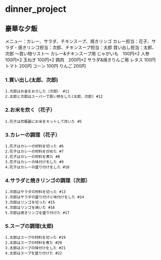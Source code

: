 # dinner_project
## 豪華な夕飯
メニュー：カレー、サラダ、チキンスープ、焼きリンゴ
カレー担当：花子、サラダ・焼きリンゴ担当：次郎、チキンスープ担当：太郎
買い出し担当：太郎、次郎
～買い物リスト～
カレー&チキンスープ用
じゃがいも　100円×2
人参　100円×2
玉ねぎ 100円×2
鶏肉　200円×2
サラダ&焼きりんご用
レタス 100円
トマト 200円
コーン 100円
りんご 200円

### 1.買い出し(太郎、次郎)
    1.次郎はお金をおろした（次郎） #11
    2.太郎と次郎はスーパーで買い物をした(太郎、次郎) #12

### 2.お米を炊く（花子）
    1.花子は炊飯器にお米をセットして炊いた #5
    
### 3.カレーの調理（花子）
    1.花子はカレーの材料を切った #6
    2.花子はカレーの材料を炒めた #7
    2.花子はカレーの材料を煮た #8
    3.花子はカレーの味付けをした #9
    4.花子はカレーの盛り付けをした #10

### 4.サラダと焼きリンゴの調理（次郎）
    1.次郎はサラダの材料を切った #13
    2.次郎はサラダの盛り付けと味付けをした #14
    3.次郎はリンゴを切った #15
    4.次郎はリンゴを焼いた #16
    5.次郎は焼きリンゴを盛り付けた #17

### 5.スープの調理(太郎)
    1.太郎はスープの材料を切った #19
    2.太郎はスープの材料を煮た #20
    3.太郎はスープの味付けをした #21
    4.太郎はスープを盛り付けた #22